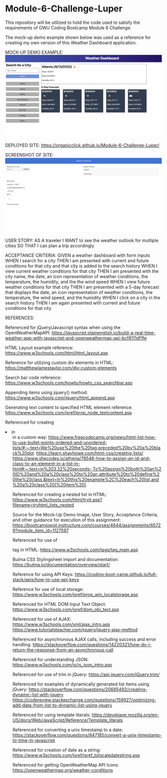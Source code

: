 # Module-6-Challenge-Luper
This repository will be utilized to hold the code used to satisfy the requirements of GWU Coding Bootcamp Module 6 Challenge.

The mock-up demo example shown below was used as a reference for creating
my own version of this Weather Dashboard application.

MOCK-UP DEMO EXAMPLE:
    ![Demo Example of the Weather Dashboard App](<Module_6_ Assignment_Demo_Mock-up.png>)

DEPLOYED SITE:
    https://organicclick.github.io/Module-6-Challenge-Luper/

SCREENSHOT OF SITE:
    ![Screenshot of Weather Dashboard app site](<Weather Dashboard Screenshot.png>)

USER STORY:
AS A traveler
I WANT to see the weather outlook for multiple cities
SO THAT I can plan a trip accordingly

ACCEPTANCE CRITERIA:
GIVEN a weather dashboard with form inputs
WHEN I search for a city
THEN I am presented with current and future conditions for that city and that city is added to the search history
WHEN I view current weather conditions for that city
THEN I am presented with the city name, the date, an icon representation of weather conditions, the temperature, the humidity, and the the wind speed
WHEN I view future weather conditions for that city
THEN I am presented with a 5-day forecast that displays the date, an icon representation of weather conditions, the temperature, the wind speed, and the humidity
WHEN I click on a city in the search history
THEN I am again presented with current and future conditions for that city

REFERENCES:

Referenced for jQuery/Javascript syntax when using the OpenWeatherMapAPI:
	https://javascript.plainenglish.io/build-a-real-time-weather-app-with-javascript-and-openweathermap-api-bcf8111df1fe

HTML Layout example reference:
	https://www.w3schools.com/html/html_layout.asp

Reference for utilizing custom div elements in HTML:
	https://matthewjamestaylor.com/div-custom-elements

Search bar code reference:
	https://www.w3schools.com/howto/howto_css_searchbar.asp

Appending items using jquery() method:
	https://www.w3schools.com/jquery/html_append.asp

Generating text content to specified HTML element reference:
	https://www.w3schools.com/jsref/prop_node_textcontent.asp

Referenced for creating <li> in <ul> in a custom way:
	https://www.freecodecamp.org/news/html-list-how-to-use-bullet-points-ordered-and-unordered-lists/#:~:text=We%20use%20the%20tag,preceded%20by%20a%20black%20dot.
	https://learn.shayhowe.com/html-css/creating-lists/
	https://www.shecodes.io/athena/78546-how-to-assign-an-id-and-class-to-an-element-in-a-list-in-html#:~:text=in%203.32%20seconds-,To%20assign%20both%20an%20ID%20and%20a%20class%20to%20an,attribute%20to%20define%20the%20class.&text=In%20this%20example%2C%20each%20list,and%20a%20class%20(%20item%20).

Referenced for creating a nested list in HTML:
	https://www.w3schools.com/html/tryit.asp?filename=tryhtml_lists_nested

Source for the Mock-Up Demo Image, User Story, Acceptance Criteria, and other guidance for execution of this assignment:
	https://bootcampspot.instructure.com/courses/4644/assignments/65729?module_item_id=1127597

Referenced for use of <main> tag in HTML:
	https://www.w3schools.com/tags/tag_main.asp

Bulma CSS Stylingsheet import and documentation:
	https://bulma.io/documentation/overview/start/

Reference for using API Keys:
	https://coding-boot-camp.github.io/full-stack/apis/how-to-use-api-keys

Reference for use of local storage:
	https://www.w3schools.com/jsref/prop_win_localstorage.asp

Referenced for HTML DOM Input Text Object:
	https://www.w3schools.com/jsref/dom_obj_text.asp

Referenced for use of AJAX:
	https://www.w3schools.com/xml/ajax_intro.asp
	https://www.tutorialsteacher.com/jquery/jquery-ajax-method

Referenced for asynchronous AJAX calls, including success and error handling:
	https://stackoverflow.com/questions/14220321/how-do-i-return-the-response-from-an-asynchronous-call

Referenced for understanding JSON:
	https://www.w3schools.com/js/js_json_intro.asp

Referenced for use of trim in jQuery:
	https://api.jquery.com/jQuery.trim/

Referenced for examples of dynamically generated list items using jQuery:
	https://stackoverflow.com/questions/20685492/creating-dynamic-list-with-jquery
	https://codereview.stackexchange.com/questions/159927/optimizing-add-data-from-list-to-dynamic-list-using-jquery

Referenced for using template literals:
	https://developer.mozilla.org/en-US/docs/Web/JavaScript/Reference/Template_literals

Referenced for converting a unix timestamp to a date:
	https://stackoverflow.com/questions/847185/convert-a-unix-timestamp-to-time-in-javascript

Referenced for creation of date as a string:
	https://www.w3schools.com/jsref/jsref_tolocaledatestring.asp

Referenced for getting OpenWeatherMap API Icons:
	https://openweathermap.org/weather-conditions